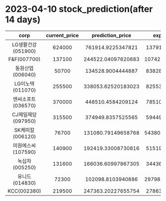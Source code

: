 # 2023-04-10 stock_prediction(after 14 days)

|   corp   |   current_price   |   prediction_price   |   expected_profit   |
|:--------:|:-----------------:|:--------------------:|:-------------------:|
|LG생활건강(051900)|624000|761914.9225347821|137914.9225347821|
|F&F(007700)|137100|244522.04097620683|107422.04097620683|
|동원산업(006040)|50700|134528.9004444887|83828.90044448871|
|LG이노텍(011070)|255500|338053.62520183023|82553.62520183023|
|엔씨소프트(036570)|370000|448510.4584209124|78510.45842091239|
|CJ제일제당(097950)|315500|374949.8357525565|59449.83575255651|
|SK케미칼(006120)|76700|131080.79149658768|54380.791496587684|
|미원에스씨(107590)|140900|192419.33008730816|51519.33008730816|
|녹십자(005250)|131600|166036.60997867305|34436.60997867305|
|유니드(014830)|72300|102098.8103940886|29798.810394088607|
|KCC(002380)|219500|247363.20227655754|27863.20227655754|
